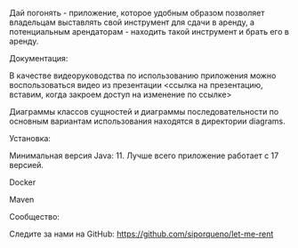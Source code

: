 Дай погонять - приложение, которое удобным образом позволяет владельцам выставлять свой инструмент для сдачи в аренду, а потенциальным арендаторам -  находить такой инструмент и брать его в аренду.



Документация:

В качестве видеоруководства по использованию приложения можно воспользоваться видео из презентации <ссылка на презентацию, вставим, когда закроем доступ на изменение по ссылке>

Диаграммы классов сущностей и диаграммы последовательности по основным вариантам использования находятся в директории diagrams.



Установка:

Минимальная версия Java: 11. Лучше всего приложение работает с 17 версией.

Docker

Maven



Сообщество:

Следите за нами на GitHub: https://github.com/siporqueno/let-me-rent
